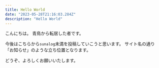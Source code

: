 ```yaml
---
title: Hello World
date: "2023-05-28T21:16:03.284Z"
description: "Hello World"
---
```

こんにちは。
青鳥から転居した者です。

今後はこちらから`sunalog`未満を投稿していこうと思います。
サイト名の通り「お知らせ」のような立ち位置となります。

どうぞ、よろしくお願いいたします。
